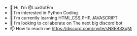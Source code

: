 - 👋 Hi, I’m @LuxGotEm
- 👀 I’m interested in Python Coding
- 🌱 I’m currently learning HTML,CSS,PHP,JAVASCRIPT
- 💞️ I’m looking to collaborate on The next big discord bot
- 📫 How to reach me https://discord.com/invite/sN8EB3XqMj


